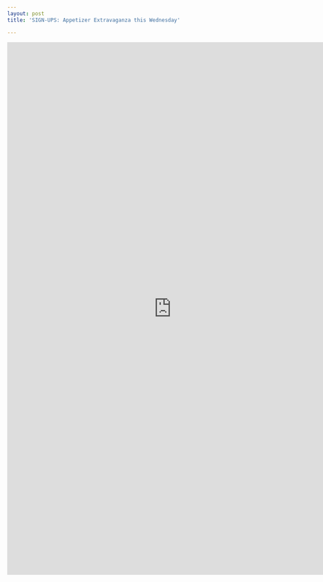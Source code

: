 ```yaml
---
layout: post
title: 'SIGN-UPS: Appetizer Extravaganza this Wednesday'

---
```


<iframe src="https://docs.google.com/spreadsheet/embeddedform?formkey=dEtHTS1iQ3FyOGo1a2RaQU9pQkdHZXc6MQ" width="760" height="1233" frameborder="0" marginheight="0" marginwidth="0">Loading...</iframe>
